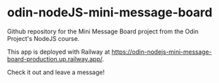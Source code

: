 # odin-nodeJS-mini-message-board

Github repository for the Mini Message Board project from the Odin Project's NodeJS course.

This app is deployed with Railway at https://odin-nodejs-mini-message-board-production.up.railway.app/.

Check it out and leave a message!

